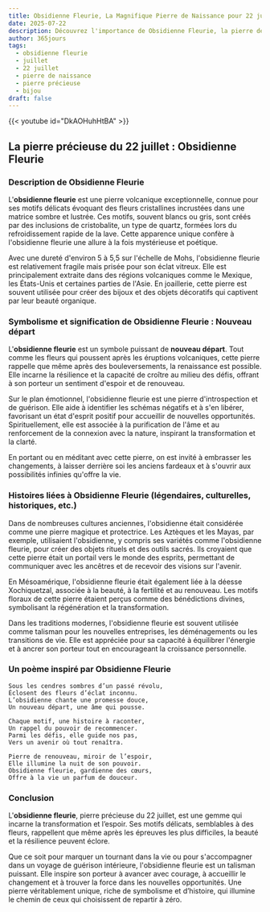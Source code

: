 ```yaml
---
title: Obsidienne Fleurie, La Magnifique Pierre de Naissance pour 22 juillet
date: 2025-07-22
description: Découvrez l'importance de Obsidienne Fleurie, la pierre de naissance du 22 juillet qui symbolise Nouveau départ. Laissez sa beauté et sa signification illuminer votre journée.
author: 365jours
tags:
  - obsidienne fleurie
  - juillet
  - 22 juillet
  - pierre de naissance
  - pierre précieuse
  - bijou
draft: false
---
```


{{< youtube id="DkAOHuhHtBA" >}}

## La pierre précieuse du 22 juillet : Obsidienne Fleurie

### Description de Obsidienne Fleurie

L'**obsidienne fleurie** est une pierre volcanique exceptionnelle, connue pour ses motifs délicats évoquant des fleurs cristallines incrustées dans une matrice sombre et lustrée. Ces motifs, souvent blancs ou gris, sont créés par des inclusions de cristobalite, un type de quartz, formées lors du refroidissement rapide de la lave. Cette apparence unique confère à l'obsidienne fleurie une allure à la fois mystérieuse et poétique.

Avec une dureté d'environ 5 à 5,5 sur l'échelle de Mohs, l'obsidienne fleurie est relativement fragile mais prisée pour son éclat vitreux. Elle est principalement extraite dans des régions volcaniques comme le Mexique, les États-Unis et certaines parties de l'Asie. En joaillerie, cette pierre est souvent utilisée pour créer des bijoux et des objets décoratifs qui captivent par leur beauté organique.

### Symbolisme et signification de Obsidienne Fleurie : Nouveau départ

L'**obsidienne fleurie** est un symbole puissant de **nouveau départ**. Tout comme les fleurs qui poussent après les éruptions volcaniques, cette pierre rappelle que même après des bouleversements, la renaissance est possible. Elle incarne la résilience et la capacité de croître au milieu des défis, offrant à son porteur un sentiment d'espoir et de renouveau.

Sur le plan émotionnel, l'obsidienne fleurie est une pierre d'introspection et de guérison. Elle aide à identifier les schémas négatifs et à s'en libérer, favorisant un état d'esprit positif pour accueillir de nouvelles opportunités. Spirituellement, elle est associée à la purification de l'âme et au renforcement de la connexion avec la nature, inspirant la transformation et la clarté.

En portant ou en méditant avec cette pierre, on est invité à embrasser les changements, à laisser derrière soi les anciens fardeaux et à s'ouvrir aux possibilités infinies qu'offre la vie.

### Histoires liées à Obsidienne Fleurie (légendaires, culturelles, historiques, etc.)

Dans de nombreuses cultures anciennes, l'obsidienne était considérée comme une pierre magique et protectrice. Les Aztèques et les Mayas, par exemple, utilisaient l'obsidienne, y compris ses variétés comme l'obsidienne fleurie, pour créer des objets rituels et des outils sacrés. Ils croyaient que cette pierre était un portail vers le monde des esprits, permettant de communiquer avec les ancêtres et de recevoir des visions sur l'avenir.

En Mésoamérique, l'obsidienne fleurie était également liée à la déesse Xochiquetzal, associée à la beauté, à la fertilité et au renouveau. Les motifs floraux de cette pierre étaient perçus comme des bénédictions divines, symbolisant la régénération et la transformation.

Dans les traditions modernes, l'obsidienne fleurie est souvent utilisée comme talisman pour les nouvelles entreprises, les déménagements ou les transitions de vie. Elle est appréciée pour sa capacité à équilibrer l'énergie et à ancrer son porteur tout en encourageant la croissance personnelle.

### Un poème inspiré par Obsidienne Fleurie

```
Sous les cendres sombres d’un passé révolu,  
Éclosent des fleurs d’éclat inconnu.  
L’obsidienne chante une promesse douce,  
Un nouveau départ, une âme qui pousse.  

Chaque motif, une histoire à raconter,  
Un rappel du pouvoir de recommencer.  
Parmi les défis, elle guide nos pas,  
Vers un avenir où tout renaîtra.  

Pierre de renouveau, miroir de l’espoir,  
Elle illumine la nuit de son pouvoir.  
Obsidienne fleurie, gardienne des cœurs,  
Offre à la vie un parfum de douceur.
```

### Conclusion

L'**obsidienne fleurie**, pierre précieuse du 22 juillet, est une gemme qui incarne la transformation et l’espoir. Ses motifs délicats, semblables à des fleurs, rappellent que même après les épreuves les plus difficiles, la beauté et la résilience peuvent éclore.

Que ce soit pour marquer un tournant dans la vie ou pour s'accompagner dans un voyage de guérison intérieure, l'obsidienne fleurie est un talisman puissant. Elle inspire son porteur à avancer avec courage, à accueillir le changement et à trouver la force dans les nouvelles opportunités. Une pierre véritablement unique, riche de symbolisme et d’histoire, qui illumine le chemin de ceux qui choisissent de repartir à zéro.
